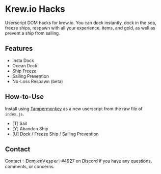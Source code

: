# Krew.io Hacks
Userscript DOM hacks for krew.io. You can dock instantly, dock in the sea, freeze ships, respawn with all your experience, items, and gold, as well as prevent a ship from sailing.

## Features
- Insta Dock
- Ocean Dock
- Ship Freeze
- Sailing Prevention
- No-Loss Respawn (beta)

## How-to-Use
Install using [Tampermonkey](http://tampermonkey.net) as a new userscript from the raw file of `index.js`.

 - [T] Sail
 - [Y] Abandon Ship
 - [U] Dock / Freeze Ship / Sailing Prevention

## Contact
Contact ✨DαɱιҽɳVҽʂρҽɾ✨#4927 on Discord if you have any questions, comments, or concerns.
